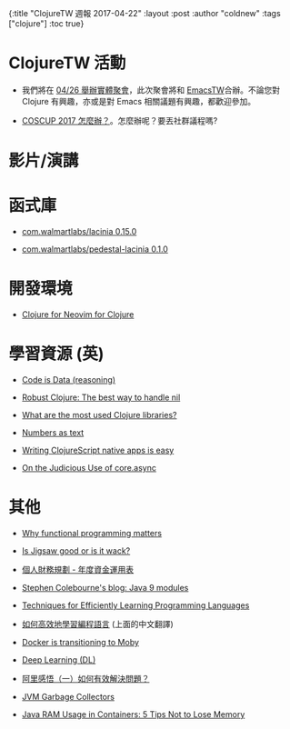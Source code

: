 {:title "ClojureTW 週報 2017-04-22"
 :layout :post
 :author "coldnew"
 :tags  ["clojure"]
 :toc true}

# ClojureTW 活動

* 我們將在 [04/26 舉辦實體聚會](https://www.meetup.com/Clojure-tw/events/239130758/)，此次聚會將和 [EmacsTW](https://emacser.tw)合辦。不論您對 Clojure 有興趣，亦或是對 Emacs 相關議題有興趣，都歡迎參加。

* [COSCUP 2017 怎麼辦？](https://docs.google.com/presentation/d/12OhoRrmu_Sf2jQddEj13GUj7xeC9bp8lszqKf_ROoqs/edit#slide=id.g2072f7b219_0_141)。怎麼辦呢？要丟社群議程嗎?

# 影片/演講

# 函式庫

* [com.walmartlabs/lacinia 0.15.0](https://groups.google.com/d/msg/clojure/kbHhMCEYwnI/aCHkeTudBQAJ)

* [com.walmartlabs/pedestal-lacinia 0.1.0](https://groups.google.com/d/msg/clojure/1rXL_EUkDAQ/cdSzuf-fBQAJ)

# 開發環境

* [Clojure for Neovim for Clojure](https://www.reddit.com/r/Clojure/comments/663s75/clojure_for_neovim_for_clojure/)

# 學習資源 (英)

* [Code is Data (reasoning)](https://medium.com/@roman01la/code-is-data-reasoning-1cfccc840e53)

* [Robust Clojure: The best way to handle nil](https://bsima.me/clog/robust-clojure-nil.html)

* [What are the most used Clojure libraries?](http://jakemccrary.com/blog/2017/04/17/what-are-the-most-used-clojure-libraries/)

* [Numbers as text](http://blog.opengrail.com/clojure/clojurescript/functional/2017/04/17/numbers-text.html)

* [Writing ClojureScript native apps is easy](https://juxt.pro/blog/posts/native.html)

* [On the Judicious Use of core.async](http://realworldclojure.com/on-the-judicious-use-of-core.async/)

# 其他

* [Why functional programming matters](https://hackernoon.com/why-functional-programming-matters-c647f56a7691)

* [Is Jigsaw good or is it wack?](https://blog.plan99.net/is-jigsaw-good-or-is-it-wack-ec634d36dd6f)

* [個人財務規劃 - 年度資金運用表](http://lab.howie.tw/2017/04/annually-cach-flow-plan.html)

* [Stephen Colebourne's blog: Java 9 modules](http://blog.joda.org/2017/04/java-9-modules-jpms-basics.html)

* [Techniques for Efficiently Learning Programming Languages](http://www.flyingmachinestudios.com/programming/learn-programming-languages-efficiently/)

* [如何高效地學習編程語言](https://lambeta.com/2017/04/18/Techniques-for-Efficiently-Learning-Programming-Languages/) (上面的中文翻譯)

* [Docker is transitioning to Moby](https://github.com/moby/moby/pull/32691)

* [Deep Learning (DL)](https://juxt.pro/blog/posts/deep-learning.html)

* [阿里感悟（一）如何有效解決問題？](http://ifeve.com/alithink-1/)

* [JVM Garbage Collectors](http://www.baeldung.com/jvm-garbage-collectors)

* [Java RAM Usage in Containers: 5 Tips Not to Lose Memory](http://blog.jelastic.com/2017/04/13/java-ram-usage-in-containers-top-5-tips-not-to-lose-your-memory/)
